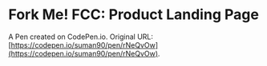 # Fork Me! FCC: Product Landing Page

A Pen created on CodePen.io. Original URL: [https://codepen.io/suman90/pen/rNeQvOw](https://codepen.io/suman90/pen/rNeQvOw).


